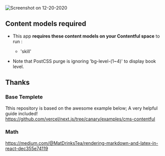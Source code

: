 ![Screenshot on 12-20-2020](https://github.com/and0ry0/andoryocom/blob/main/screenshots/2020-12-22.png?raw=true)

## Content models required

* This app  **requires these content models on your Contentful space** to run :
  * 'skill'

* Note that PostCSS purge is ignoring 'bg-level-(1~4)' to display book level.

## Thanks

### Base Templete

Tthis repository is based on the awesome example below; A very helpful guide included!
https://github.com/vercel/next.js/tree/canary/examples/cms-contentful

### Math

https://medium.com/@MatDrinksTea/rendering-markdown-and-latex-in-react-dec355e74119
